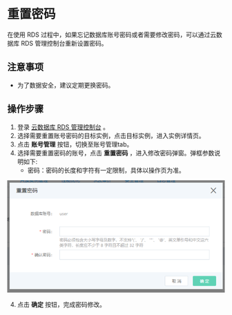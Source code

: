 # 重置密码
在使用 RDS 过程中，如果忘记数据库账号密码或者需要修改密码，可以通过云数据库 RDS 管理控制台重新设置密码。 

## 注意事项
* 为了数据安全，建议定期更换密码。

## 操作步骤
1. 登录 [云数据库 RDS 管理控制台](https://rds-console.jdcloud.com/rds/database) 。
2. 选择需要重置账号密码的目标实例，点击目标实例，进入实例详情页。
3. 点击 **账号管理** 按钮，切换至账号管理tab。
4. 选择需要重置密码的账号，点击 **重置密码** ，进入修改密码弹窗。弹框参数说明如下:
    * 密码：密码的长度和字符有一定限制，具体以操作页为准。

![重置密码2](../../../../../image/RDS/Reset-Password.png)

4. 点击 **确定** 按钮，完成密码修改。
